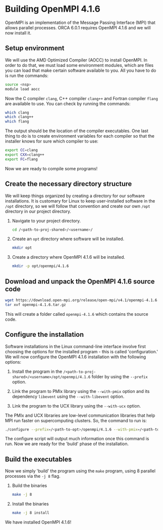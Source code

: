 # Building OpenMPI 4.1.6

OpenMPI is an implementation of the Message Passing Interface (MPI) that allows
parallel processes. ORCA 6.0.1 requires OpenMPI 4.1.6 and we will now install
it.

## Setup environment

We will use the AMD Optimized Compiler (AOCC) to install OpenMPI. In order to
do that, we must load some environment modules, which are files you can load
that make certain software available to you. All you have to do is run the
commands:

```bash
source <nsp>
module load aocc
```

Now the C compiler `clang`, C++ compiler `clang++` and Fortran compiler
`flang` are available to use. You can check by running the commands:

```bash
which clang
which clang++
which flang
```

The output should be the location of the compiler executables. One last
thing to do is to create environment variables for each compiler so that
the installer knows for sure which compiler to use:

```bash
export CC=clang
export CXX=clang++
export FC=flang
```

Now we are ready to compile some programs!

## Create the necessary directory structure

We will keep things organized by creating a directory for our software
installations. It is customary for Linux to keep user-installed software in
the `/opt` directory, so we will follow that convention and create our own
`/opt` directory in our project directory.

1. Navigate to your project directory.

    ```bash
    cd /<path-to-proj-shared>/<username>/
    ```

2. Create an `opt` directory where software will be installed.

    ```bash
    mkdir opt
    ```

3. Create a directory where OpenMPI 4.1.6 will be installed.

    ```bash
    mkdir -p opt/openmpi/4.1.6
    ```

## Download and unpack the OpenMPI 4.1.6 source code

```bash
wget https://download.open-mpi.org/release/open-mpi/v4.1/openmpi-4.1.6.tar.gz
tar xvf openmpi-4.1.6.tar.gz
```

This will create a folder called `openmpi-4.1.6` which contains the source
code. 

## Configure the installation

Software installations in the Linux command-line interface involve first
choosing the options for the installed program - this is called 
'configuration.' We will now configure the OpenMPI 4.1.6 installation with
the following options:

1. Install the program in the `/<path-to-proj-shared>/<username>/opt/openmpi/4.1.6`
   folder by using the `--prefix` option.

2. Link the program to PMIx library using the `--with-pmix` option and its
   dependency `libevent` using the `--with-libevent` option.

3. Link the program to the UCX library using the `--with-ucx` option.

The PMIx and UCX libraries are low-level communication libraries that help MPI
run faster on supercomputing clusters. So, the command to run is:

```bash
./configure --prefix=/<path-to-opt>/openmpi/4.1.6 --with-pmix=/<path-to-pmix> --with-libevent=/<path-to-libevent> --with-ucx=/<path-to-ucx>
```

The configure script will output much information once this command is run.
Now we are ready for the 'build' phase of the installation.

## Build the executables

Now we simply 'build' the program using the `make` program, using 8 parallel
processes via the `-j 8` flag.

1. Build the binaries
    ```bash
    make -j 8
    ```

2. Install the binaries
    ```bash
    make -j 8 install
    ```

We have installed OpenMPI 4.1.6!
